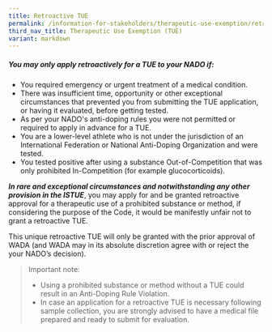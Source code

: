 ```yaml
---
title: Retroactive TUE
permalink: /information-for-stakeholders/therapeutic-use-exemption/retroactive-tue/
third_nav_title: Therapeutic Use Exemption (TUE)
variant: markdown
---
```

##### You may only apply retroactively for a TUE to your NADO if:

* You required emergency or urgent treatment of a medical condition.
* There was insufficient time, opportunity or other exceptional circumstances that prevented you from submitting the TUE application, or having it evaluated, before getting tested.
* As per your NADO's anti-doping rules you were not permitted or required to apply in advance for a TUE. 
* You are a lower-level athlete who is not under the jurisdiction of an International Federation or National Anti-Doping Organization and were tested.
* You tested positive after using a substance Out-of-Competition that was only prohibited In-Competition (for example glucocorticoids). 

***In rare and exceptional circumstances and notwithstanding any other provision in the ISTUE***, you may apply for and be granted retroactive approval for a therapeutic use of a prohibited substance or method, if considering the purpose of the Code, it would be manifestly unfair not to grant a retroactive TUE.

This unique retroactive TUE will only be granted with the prior approval of WADA (and WADA may in its absolute discretion agree with or reject the your NADO’s decision).

> Important note:
> - Using a prohibited substance or method without a TUE could result in an Anti-Doping Rule Violation.
> - In case an application for a retroactive TUE is necessary following sample collection, you are strongly advised to have a medical file prepared and ready to submit for evaluation.